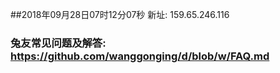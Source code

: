##2018年09月28日07时12分07秒 新址: 159.65.246.116
### 兔友常见问题及解答: https://github.com/wanggonging/d/blob/w/FAQ.md
